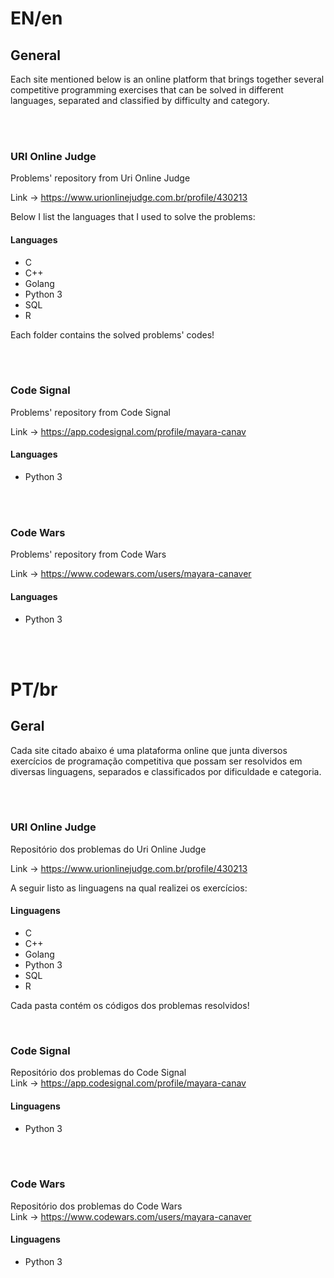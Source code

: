 <h1>EN/en</h1>
<h2>General</h2>

Each site mentioned below is an online platform that brings together several competitive programming exercises that can be solved in different languages, separated and classified by difficulty and category.

<br><br>

<h3>URI Online Judge</h3>

Problems' repository from Uri Online Judge

Link -> https://www.urionlinejudge.com.br/profile/430213

Below I list the languages that I used to solve the problems:

<h4>Languages</h4>
  <ul>
    <li>C</li>
    <li>C++</li>
    <li>Golang</li>
    <li>Python 3</li>
    <li>SQL</li>
    <li>R</li>
  </ul>
  
Each folder contains the solved problems' codes!

<br><br>

<h3>Code Signal</h3>

Problems' repository from Code Signal

Link -> https://app.codesignal.com/profile/mayara-canav

<h4>Languages</h4>
  <ul>
    <li>Python 3</li>
  </ul>
  
<br><br>

<h3>Code Wars</h3>

Problems' repository from Code Wars

Link -> https://www.codewars.com/users/mayara-canaver

<h4>Languages</h4>
  <ul>
    <li>Python 3</li>
  </ul>
  
<br><br>

<h1>PT/br</h1>  
<h2>Geral</h2>
  
Cada site citado abaixo é uma plataforma online que junta diversos exercícios de programação competitiva que possam ser resolvidos em diversas linguagens, separados e classificados por dificuldade e categoria.

<br><br>

<h3>URI Online Judge</h3>

Repositório dos problemas do Uri Online Judge

Link -> https://www.urionlinejudge.com.br/profile/430213

A seguir listo as linguagens na qual realizei os exercícios:

<h4>Linguagens</h4>
  <ul>
    <li>C</li>
    <li>C++</li>
    <li>Golang</li>
    <li>Python 3</li>
    <li>SQL</li>
    <li>R</li>
  </ul>
  
Cada pasta contém os códigos dos problemas resolvidos!

<br>

<h3>Code Signal</h3>

Repositório dos problemas do Code Signal
<br>
Link -> https://app.codesignal.com/profile/mayara-canav

<h4>Linguagens</h4>
  <ul>
    <li>Python 3</li>
  </ul>
  
<br><br>

<h3>Code Wars</h3>

Repositório dos problemas do Code Wars
<br>
Link -> https://www.codewars.com/users/mayara-canaver

<h4>Linguagens</h4>
  <ul>
    <li>Python 3</li>
  </ul>
  
<br><br>
